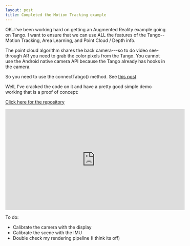 ```yaml
---
layout: post
title: Completed the Motion Tracking example
---
```


OK..I've been working hard on getting an Augmented Reality example going on Tango.  I want to ensure that we can use ALL the features of the Tango--Motion Tracking, Area Learning, 
and Point Cloud / Depth info.

The point cloud algorithm shares the back camera---so to do video see-through AR you need to grab the color pixels from the Tango.  You cannot use
the Android native camera API because the Tango already has hooks in the camera.

So you need to use the connectTabgo() method.  See [this post](http://stackoverflow.com/questions/26771558/getting-color-data-in-java-tango-sdk-or-c-sdk?rq=1)

Well, I've cracked the code on it and have a pretty good simple demo working that is a proof of concept:

[Click here for the repository](https://github.com/stevehenderson/GoogleTango_AugmentedRealityTest_MotionCapture)

<iframe width="560" height="315" src="https://www.youtube.com/embed/mwLznQ3lJ3s" frameborder="0" allowfullscreen></iframe>

To do:

  - Calibrate the camera with the display
  - Calibrate the scene with the IMU
  - Double check my rendering pipeline (I think its off)
